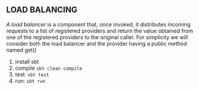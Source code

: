 ## LOAD BALANCING



*A load balancer* is a component that, once invoked, it distributes incoming
requests to a list of registered providers and return the value obtained 
from one of the registered providers to the original caller. 
For simplicity we will consider both the load balancer and the provider having
a public method named get()

1. install sbt
2. compile `sbt clean compile`
3. test: `sbt test`
4. run: `sbt run`
